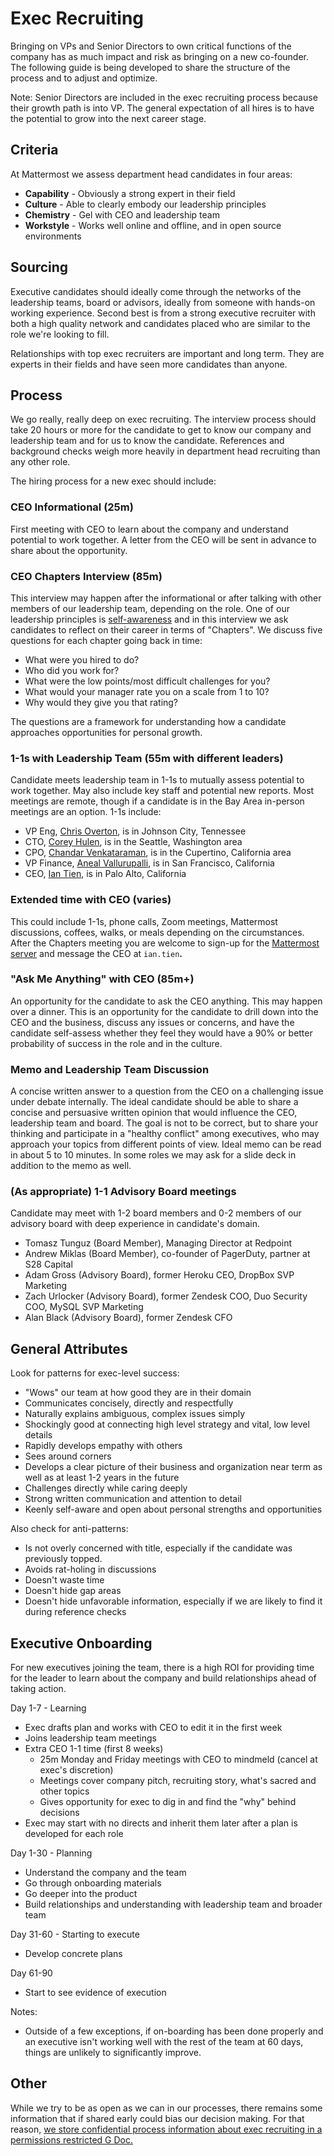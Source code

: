 # Exec Recruiting

Bringing on VPs and Senior Directors to own critical functions of the company has as much impact and risk as bringing on a new co-founder. The following guide is being developed to share the structure of the process and to adjust and optimize.

Note: Senior Directors are included in the exec recruiting process because their growth path is into VP. The general expectation of all hires is to have the potential to grow into the next career stage.

## Criteria

At Mattermost we assess department head candidates in four areas:

* **Capability** - Obviously a strong expert in their field
* **Culture** - Able to clearly embody our leadership principles
* **Chemistry** - Gel with CEO and leadership team
* **Workstyle** - Works well online and offline, and in open source environments 

## Sourcing

Executive candidates should ideally come through the networks of the leadership teams, board or advisors, ideally from someone with hands-on working experience. Second best is from a strong executive recruiter with both a high quality network and candidates placed who are similar to the role we're looking to fill.

Relationships with top exec recruiters are important and long term. They are experts in their fields and have seen more candidates than anyone.

## Process

We go really, really deep on exec recruiting. The interview process should take 20 hours or more for the candidate to get to know our company and leadership team and for us to know the candidate. References and background checks weigh more heavily in department head recruiting than any other role.

The hiring process for a new exec should include:

### **CEO Informational \(25m\)**

First meeting with CEO to learn about the company and understand potential to work together. A letter from the CEO will be sent in advance to share about the opportunity.

### **CEO Chapters Interview \(85m\)**

This interview may happen after the informational or after talking with other members of our leadership team, depending on the role. One of our leadership principles is [self-awareness](../../../company/about-mattermost/#leadership-principles) and in this interview we ask candidates to reflect on their career in terms of "Chapters". We discuss five questions for each chapter going back in time:

* What were you hired to do?
* Who did you work for? 
* What were the low points/most difficult challenges for you? 
* What would your manager rate you on a scale from 1 to 10? 
* Why would they give you that rating? 

The questions are a framework for understanding how a candidate approaches opportunities for personal growth.

### **1-1s with Leadership Team \(55m with different leaders\)**

Candidate meets leadership team in 1-1s to mutually assess potential to work together. May also include key staff and potential new reports. Most meetings are remote, though if a candidate is in the Bay Area in-person meetings are an option. 1-1s include:

* VP Eng, [Chris Overton](https://www.linkedin.com/in/chris-overton-62b235/), is in Johnson City, Tennessee
* CTO, [Corey Hulen](https://www.linkedin.com/in/coreyhulen/), is in the Seattle, Washington area
* CPO, [Chandar Venkataraman](https://www.linkedin.com/in/chandar-venkataraman-a4332b3/), is in the Cupertino, California area
* VP Finance, [Aneal Vallurupalli](https://www.linkedin.com/in/aneal-vallurupalli-4b573a38/), is in San Francisco, California 
* CEO, [Ian Tien](https://www.linkedin.com/in/iantien/), is in Palo Alto, California 

### **Extended time with CEO** **\(varies\)**

This could include 1-1s, phone calls, Zoom meetings, Mattermost discussions, coffees, walks, or meals depending on the circumstances. After the Chapters meeting you are welcome to sign-up for the [Mattermost server](https://community.mattermost.com/) and message the CEO at `ian.tien`**.**

### **"Ask Me Anything" with CEO \(85m+\)**

An opportunity for the candidate to ask the CEO anything. This may happen over a dinner. This is an opportunity for the candidate to drill down into the CEO and the business, discuss any issues or concerns, and have the candidate self-assess whether they feel they would have a 90% or better probability of success in the role and in the culture.

### **Memo and Leadership Team Discussion**

A concise written answer to a question from the CEO on a challenging issue under debate internally. The ideal candidate should be able to share a concise and persuasive written opinion that would influence the CEO, leadership team and board. The goal is not to be correct, but to share your thinking and participate in a "healthy conflict" among executives, who may approach your topics from different points of view. Ideal memo can be read in about 5 to 10 minutes. In some roles we may ask for a slide deck in addition to the memo as well.

### **\(As appropriate\) 1-1 Advisory Board meetings**

Candidate may meet with 1-2 board members and 0-2 members of our advisory board with deep experience in candidate's domain.

* Tomasz Tunguz \(Board Member\), Managing Director at Redpoint 
* Andrew Miklas \(Board Member\), co-founder of PagerDuty, partner at S28 Capital 
* Adam Gross \(Advisory Board\), former Heroku CEO, DropBox SVP Marketing
* Zach Urlocker \(Advisory Board\), former Zendesk COO, Duo Security COO, MySQL SVP Marketing 
* Alan Black \(Advisory Board\), former Zendesk CFO

## General Attributes

Look for patterns for exec-level success:

* "Wows" our team at how good they are in their domain  
* Communicates concisely, directly and respectfully  
* Naturally explains ambiguous, complex issues simply   
* Shockingly good at connecting high level strategy and vital, low level details  
* Rapidly develops empathy with others  
* Sees around corners  
* Develops a clear picture of their business and organization near term as well as at least 1-2 years in the future   
* Challenges directly while caring deeply  
* Strong written communication and attention to detail  
* Keenly self-aware and open about personal strengths and opportunities

Also check for anti-patterns:

* Is not overly concerned with title, especially if the candidate was previously topped.   
* Avoids rat-holing in discussions  
* Doesn't waste time  
* Doesn't hide gap areas  
* Doesn't hide unfavorable information, especially if we are likely to find it during reference checks

## Executive Onboarding

For new executives joining the team, there is a high ROI for providing time for the leader to learn about the company and build relationships ahead of taking action.

Day 1-7 - Learning

* Exec drafts plan and works with CEO to edit it in the first week  
* Joins leadership team meetings  
* Extra CEO 1-1 time \(first 8 weeks\)   
  * 25m Monday and Friday meetings with CEO to mindmeld \(cancel at exec's discretion\)  
  * Meetings cover company pitch, recruiting story, what's sacred and other topics  
  * Gives opportunity for exec to dig in and find the "why" behind decisions   
* Exec may start with no directs and inherit them later after a plan is developed for each role  

Day 1-30 - Planning

* Understand the company and the team  
* Go through onboarding materials  
* Go deeper into the product  
* Build relationships and understanding with leadership team and broader team

Day 31-60 - Starting to execute

* Develop concrete plans

Day 61-90

* Start to see evidence of execution

Notes:

* Outside of a few exceptions, if on-boarding has been done properly and an executive isn't working well with the rest of the team at 60 days, things are unlikely to significantly improve.

## Other

While we try to be as open as we can in our processes, there remains some information that if shared early could bias our decision making. For that reason, [we store confidential process information about exec recruiting in a permissions restricted G Doc. ](https://docs.google.com/document/d/1AKL2IvivMBihDUa9doAlaPNf97hKH2jNQbMCRkHQ1V4/edit)

